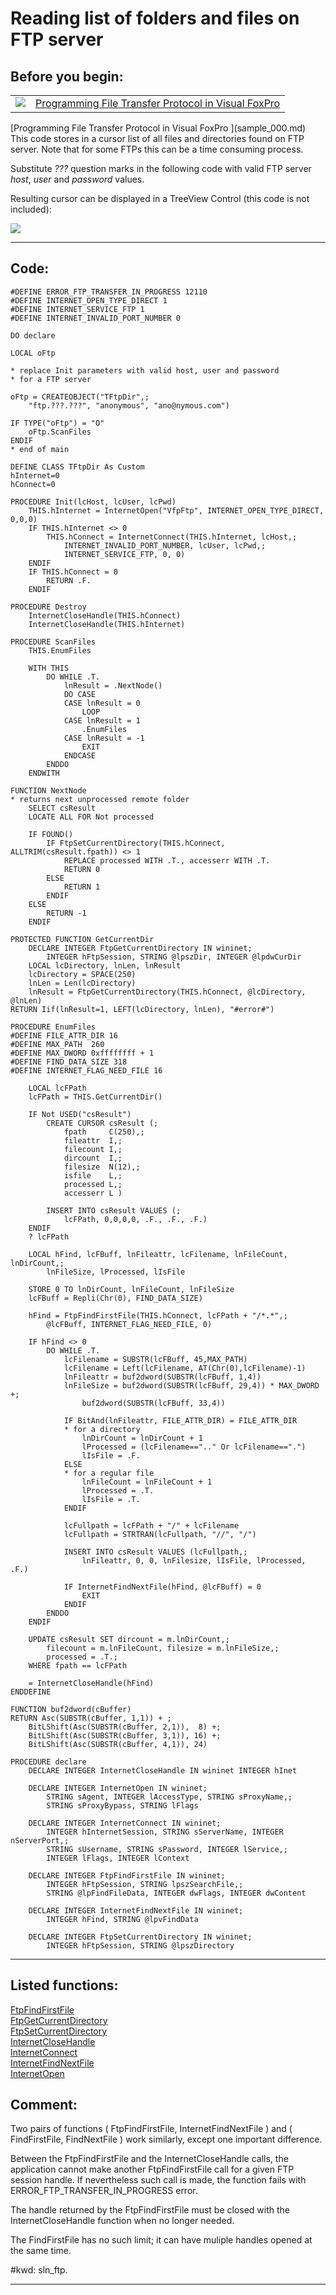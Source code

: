 <link rel="stylesheet" type="text/css" href="../css/win32api.css">  
<link rel="stylesheet" href="https://cdnjs.cloudflare.com/ajax/libs/font-awesome/4.7.0/css/font-awesome.min.css">

# Reading list of folders and files on FTP server

## Before you begin:
<table cellspacing=3 cellpadding=0 border=0><tr><td valign=top><img src="images/readarticle.gif" border=0></td><td valign=top class=fdescr><a href="?article=3">Programming File Transfer Protocol in Visual FoxPro </a></td></tr></table>[Programming File Transfer Protocol in Visual FoxPro ](sample_000.md)  
This code stores in a cursor list of all files and directories found on FTP server. Note that for some FTPs this can be a time consuming process.   

Substitute *???* question marks in the following code with valid FTP server *host*, *user* and *password* values.   

Resulting cursor can be displayed in a TreeView Control (this code is not included):  

![](../images/ftree.gif)  

  
***  


## Code:
```foxpro  
#DEFINE ERROR_FTP_TRANSFER_IN_PROGRESS 12110
#DEFINE INTERNET_OPEN_TYPE_DIRECT 1
#DEFINE INTERNET_SERVICE_FTP 1
#DEFINE INTERNET_INVALID_PORT_NUMBER 0

DO declare

LOCAL oFtp

* replace Init parameters with valid host, user and password
* for a FTP server

oFtp = CREATEOBJECT("TFtpDir",;
	"ftp.???.???", "anonymous", "ano@nymous.com")

IF TYPE("oFtp") = "O"
	oFtp.ScanFiles
ENDIF
* end of main

DEFINE CLASS TFtpDir As Custom
hInternet=0
hConnect=0

PROCEDURE Init(lcHost, lcUser, lcPwd)
	THIS.hInternet = InternetOpen("VfpFtp", INTERNET_OPEN_TYPE_DIRECT, 0,0,0)
	IF THIS.hInternet <> 0
		THIS.hConnect = InternetConnect(THIS.hInternet, lcHost,;
			INTERNET_INVALID_PORT_NUMBER, lcUser, lcPwd,;
			INTERNET_SERVICE_FTP, 0, 0)
	ENDIF
	IF THIS.hConnect = 0
		RETURN .F.
	ENDIF

PROCEDURE Destroy
	InternetCloseHandle(THIS.hConnect)
	InternetCloseHandle(THIS.hInternet)

PROCEDURE ScanFiles
	THIS.EnumFiles

	WITH THIS
		DO WHILE .T.
			lnResult = .NextNode()
			DO CASE
			CASE lnResult = 0
				LOOP
			CASE lnResult = 1
				.EnumFiles
			CASE lnResult = -1
				EXIT
			ENDCASE
		ENDDO
	ENDWITH

FUNCTION NextNode
* returns next unprocessed remote folder
	SELECT csResult
	LOCATE ALL FOR Not processed

	IF FOUND()
		IF FtpSetCurrentDirectory(THIS.hConnect, ALLTRIM(csResult.fpath)) <> 1
			REPLACE processed WITH .T., accesserr WITH .T.
			RETURN 0
		ELSE
			RETURN 1
		ENDIF
	ELSE
		RETURN -1
	ENDIF

PROTECTED FUNCTION GetCurrentDir
	DECLARE INTEGER FtpGetCurrentDirectory IN wininet;
		INTEGER hFtpSession, STRING @lpszDir, INTEGER @lpdwCurDir
	LOCAL lcDirectory, lnLen, lnResult
	lcDirectory = SPACE(250)
	lnLen = Len(lcDirectory)
	lnResult = FtpGetCurrentDirectory(THIS.hConnect, @lcDirectory, @lnLen)
RETURN Iif(lnResult=1, LEFT(lcDirectory, lnLen), "#error#")

PROCEDURE EnumFiles
#DEFINE FILE_ATTR_DIR 16
#DEFINE MAX_PATH  260
#DEFINE MAX_DWORD 0xffffffff + 1
#DEFINE FIND_DATA_SIZE 318
#DEFINE INTERNET_FLAG_NEED_FILE 16

	LOCAL lcFPath
	lcFPath = THIS.GetCurrentDir()
	
	IF Not USED("csResult")
		CREATE CURSOR csResult (;
			fpath     C(250),;
			fileattr  I,;
			filecount I,;
			dircount  I,;
			filesize  N(12),;
			isfile    L,;
			processed L,;
			accesserr L )

		INSERT INTO csResult VALUES (;
			lcFPath, 0,0,0,0, .F., .F., .F.)
	ENDIF
	? lcFPath

	LOCAL hFind, lcFBuff, lnFileattr, lcFilename, lnFileCount, lnDirCount,;
		lnFileSize, lProcessed, lIsFile

	STORE 0 TO lnDirCount, lnFileCount, lnFileSize
	lcFBuff = Repli(Chr(0), FIND_DATA_SIZE)

	hFind = FtpFindFirstFile(THIS.hConnect, lcFPath + "/*.*",;
		@lcFBuff, INTERNET_FLAG_NEED_FILE, 0)

	IF hFind <> 0
		DO WHILE .T.
			lcFilename = SUBSTR(lcFBuff, 45,MAX_PATH)
			lcFilename = Left(lcFilename, AT(Chr(0),lcFilename)-1)
			lnFileattr = buf2dword(SUBSTR(lcFBuff, 1,4))
			lnFileSize = buf2dword(SUBSTR(lcFBuff, 29,4)) * MAX_DWORD +;
				buf2dword(SUBSTR(lcFBuff, 33,4))

			IF BitAnd(lnFileattr, FILE_ATTR_DIR) = FILE_ATTR_DIR
			* for a directory
				lnDirCount = lnDirCount + 1
				lProcessed = (lcFilename==".." Or lcFilename==".")
				lIsFile = .F.
			ELSE
			* for a regular file
				lnFileCount = lnFileCount + 1
				lProcessed = .T.
				lIsFile = .T.
			ENDIF
			
			lcFullpath = lcFPath + "/" + lcFilename
			lcFullpath = STRTRAN(lcFullpath, "//", "/")

			INSERT INTO csResult VALUES (lcFullpath,;
				lnFileattr, 0, 0, lnFilesize, lIsFile, lProcessed, .F.)

			IF InternetFindNextFile(hFind, @lcFBuff) = 0
				EXIT
			ENDIF
		ENDDO
	ENDIF

	UPDATE csResult SET dircount = m.lnDirCount,;
		filecount = m.lnFileCount, filesize = m.lnFileSize,;
		processed = .T.;
	WHERE fpath == lcFPath

	= InternetCloseHandle(hFind)
ENDDEFINE

FUNCTION buf2dword(cBuffer)
RETURN Asc(SUBSTR(cBuffer, 1,1)) + ;
	BitLShift(Asc(SUBSTR(cBuffer, 2,1)),  8) +;
	BitLShift(Asc(SUBSTR(cBuffer, 3,1)), 16) +;
	BitLShift(Asc(SUBSTR(cBuffer, 4,1)), 24)

PROCEDURE declare
	DECLARE INTEGER InternetCloseHandle IN wininet INTEGER hInet

	DECLARE INTEGER InternetOpen IN wininet;
		STRING sAgent, INTEGER lAccessType, STRING sProxyName,;
		STRING sProxyBypass, STRING lFlags

    DECLARE INTEGER InternetConnect IN wininet;
		INTEGER hInternetSession, STRING sServerName, INTEGER nServerPort,;
		STRING sUsername, STRING sPassword, INTEGER lService,;
		INTEGER lFlags, INTEGER lContext

	DECLARE INTEGER FtpFindFirstFile IN wininet;
		INTEGER hFtpSession, STRING lpszSearchFile,;
		STRING @lpFindFileData, INTEGER dwFlags, INTEGER dwContent

	DECLARE INTEGER InternetFindNextFile IN wininet;
		INTEGER hFind, STRING @lpvFindData

	DECLARE INTEGER FtpSetCurrentDirectory IN wininet;
		INTEGER hFtpSession, STRING @lpszDirectory  
```  
***  


## Listed functions:
[FtpFindFirstFile](../libraries/wininet/FtpFindFirstFile.md)  
[FtpGetCurrentDirectory](../libraries/wininet/FtpGetCurrentDirectory.md)  
[FtpSetCurrentDirectory](../libraries/wininet/FtpSetCurrentDirectory.md)  
[InternetCloseHandle](../libraries/wininet/InternetCloseHandle.md)  
[InternetConnect](../libraries/wininet/InternetConnect.md)  
[InternetFindNextFile](../libraries/wininet/InternetFindNextFile.md)  
[InternetOpen](../libraries/wininet/InternetOpen.md)  

## Comment:
Two pairs of functions ( FtpFindFirstFile, InternetFindNextFile ) and ( FindFirstFile, FindNextFile ) work similarly, except one important difference.  
  
Between the FtpFindFirstFile and  the InternetCloseHandle calls, the application cannot make another FtpFindFirstFile call for a given FTP session handle. If nevertheless such call is made, the function fails with ERROR_FTP_TRANSFER_IN_PROGRESS error.  
  
The handle returned by the FtpFindFirstFile must be closed with the InternetCloseHandle function when no longer needed.  
  
The FindFirstFile has no such limit; it can have muliple handles opened at the same time.   
  
#kwd: sln_ftp.  
  
***  

